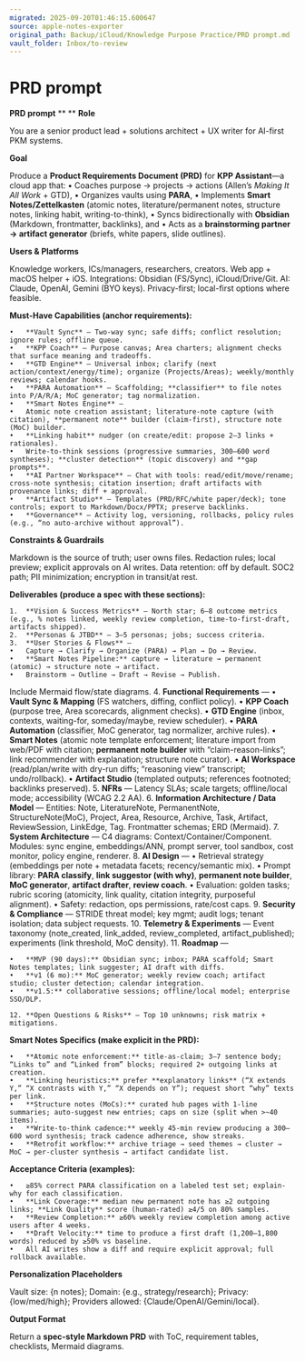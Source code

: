 ```yaml
---
migrated: 2025-09-20T01:46:15.600647
source: apple-notes-exporter
original_path: Backup/iCloud/Knowledge Purpose Practice/PRD prompt.md
vault_folder: Inbox/to-review
---
```

# PRD prompt

**PRD prompt**
**
**
**Role**

You are a senior product lead + solutions architect + UX writer for AI-first PKM systems.

**Goal**

Produce a **Product Requirements Document (PRD)** for **KPP Assistant**—a cloud app that:
	•	Coaches purpose → projects → actions (Allen’s *Making It All Work* + GTD),
	•	Organizes vaults using **PARA**,
	•	Implements **Smart Notes/Zettelkasten** (atomic notes, literature/permanent notes, structure notes, linking habit, writing-to-think),
	•	Syncs bidirectionally with **Obsidian** (Markdown, frontmatter, backlinks), and
	•	Acts as a **brainstorming partner → artifact generator** (briefs, white papers, slide outlines).

**Users & Platforms**

Knowledge workers, ICs/managers, researchers, creators. Web app + macOS helper + iOS. Integrations: Obsidian (FS/Sync), iCloud/Drive/Git. AI: Claude, OpenAI, Gemini (BYO keys). Privacy-first; local-first options where feasible.

**Must-Have Capabilities (anchor requirements):**

	•	**Vault Sync** — Two-way sync; safe diffs; conflict resolution; ignore rules; offline queue.
	•	**KPP Coach** — Purpose canvas; Area charters; alignment checks that surface meaning and tradeoffs.
	•	**GTD Engine** — Universal inbox; clarify (next action/context/energy/time); organize (Projects/Areas); weekly/monthly reviews; calendar hooks.
	•	**PARA Automation** — Scaffolding; **classifier** to file notes into P/A/R/A; MoC generator; tag normalization.
	•	**Smart Notes Engine** —
	•	Atomic note creation assistant; literature-note capture (with citation), **permanent note** builder (claim-first), structure note (MoC) builder.
	•	**Linking habit** nudger (on create/edit: propose 2–3 links + rationales).
	•	Write-to-think sessions (progressive summaries, 300–600 word syntheses); **cluster detection** (topic discovery) and **gap prompts**.
	•	**AI Partner Workspace** — Chat with tools: read/edit/move/rename; cross-note synthesis; citation insertion; draft artifacts with provenance links; diff + approval.
	•	**Artifact Studio** — Templates (PRD/RFC/white paper/deck); tone controls; export to Markdown/Docx/PPTX; preserve backlinks.
	•	**Governance** — Activity log, versioning, rollbacks, policy rules (e.g., “no auto-archive without approval”).

**Constraints & Guardrails**

Markdown is the source of truth; user owns files. Redaction rules; local preview; explicit approvals on AI writes. Data retention: off by default. SOC2 path; PII minimization; encryption in transit/at rest.

**Deliverables (produce a spec with these sections):**

	1.	**Vision & Success Metrics** — North star; 6–8 outcome metrics (e.g., % notes linked, weekly review completion, time-to-first-draft, artifacts shipped).
	2.	**Personas & JTBD** — 3–5 personas; jobs; success criteria.
	3.	**User Stories & Flows** —
	•	Capture → Clarify → Organize (PARA) → Plan → Do → Review.
	•	**Smart Notes Pipeline:** capture → literature → permanent (atomic) → structure note → artifact.
	•	Brainstorm → Outline → Draft → Revise → Publish.
Include Mermaid flow/state diagrams.
	4.	**Functional Requirements** —
	•	**Vault Sync & Mapping** (FS watchers, diffing, conflict policy).
	•	**KPP Coach** (purpose tree, Area scorecards, alignment checks).
	•	**GTD Engine** (inbox, contexts, waiting-for, someday/maybe, review scheduler).
	•	**PARA Automation** (classifier, MoC generator, tag normalizer, archive rules).
	•	**Smart Notes** (atomic note template enforcement; literature import from web/PDF with citation; **permanent note builder** with “claim-reason-links”; link recommender with explanation; structure note curator).
	•	**AI Workspace** (read/plan/write with dry-run diffs; “reasoning view” transcript; undo/rollback).
	•	**Artifact Studio** (templated outputs; references footnoted; backlinks preserved).
	5.	**NFRs** — Latency SLAs; scale targets; offline/local mode; accessibility (WCAG 2.2 AA).
	6.	**Information Architecture / Data Model** — Entities: Note, LiteratureNote, PermanentNote, StructureNote(MoC), Project, Area, Resource, Archive, Task, Artifact, ReviewSession, LinkEdge, Tag. Frontmatter schemas; ERD (Mermaid).
	7.	**System Architecture** — C4 diagrams: Context/Container/Component. Modules: sync engine, embeddings/ANN, prompt server, tool sandbox, cost monitor, policy engine, renderer.
	8.	**AI Design** —
	•	Retrieval strategy (embeddings per note + metadata facets; recency/semantic mix).
	•	Prompt library: **PARA classify**, **link suggestor (with why)**, **permanent note builder**, **MoC generator**, **artifact drafter**, **review coach**.
	•	Evaluation: golden tasks; rubric scoring (atomicity, link quality, citation integrity, purposeful alignment).
	•	Safety: redaction, ops permissions, rate/cost caps.
	9.	**Security & Compliance** — STRIDE threat model; key mgmt; audit logs; tenant isolation; data subject requests.
	10.	**Telemetry & Experiments** — Event taxonomy (note_created, link_added, review_completed, artifact_published); experiments (link threshold, MoC density).
	11.	**Roadmap** —

	•	**MVP (90 days):** Obsidian sync; inbox; PARA scaffold; Smart Notes templates; link suggester; AI draft with diffs.
	•	**v1 (6 mo):** MoC generator; weekly review coach; artifact studio; cluster detection; calendar integration.
	•	**v1.5:** collaborative sessions; offline/local model; enterprise SSO/DLP.

	12.	**Open Questions & Risks** — Top 10 unknowns; risk matrix + mitigations.

**Smart Notes Specifics (make explicit in the PRD):**

	•	**Atomic note enforcement:** title-as-claim; 3–7 sentence body; “Links to” and “Linked from” blocks; required 2+ outgoing links at creation.
	•	**Linking heuristics:** prefer **explanatory links** (“X extends Y,” “X contrasts with Y,” “X depends on Y”); request short “why” texts per link.
	•	**Structure notes (MoCs):** curated hub pages with 1-line summaries; auto-suggest new entries; caps on size (split when >~40 items).
	•	**Write-to-think cadence:** weekly 45-min review producing a 300–600 word synthesis; track cadence adherence, show streaks.
	•	**Retrofit workflow:** archive triage → seed themes → cluster → MoC → per-cluster synthesis → artifact candidate list.

**Acceptance Criteria (examples):**

	•	≥85% correct PARA classification on a labeled test set; explain-why for each classification.
	•	**Link Coverage:** median new permanent note has ≥2 outgoing links; **Link Quality** score (human-rated) ≥4/5 on 80% samples.
	•	**Review Completion:** ≥60% weekly review completion among active users after 4 weeks.
	•	**Draft Velocity:** time to produce a first draft (1,200–1,800 words) reduced by ≥50% vs baseline.
	•	All AI writes show a diff and require explicit approval; full rollback available.

**Personalization Placeholders**

Vault size: {n notes}; Domain: {e.g., strategy/research}; Privacy: {low/med/high}; Providers allowed: {Claude/OpenAI/Gemini/local}.

**Output Format**

Return a **spec-style Markdown PRD** with ToC, requirement tables, checklists, Mermaid diagrams.

